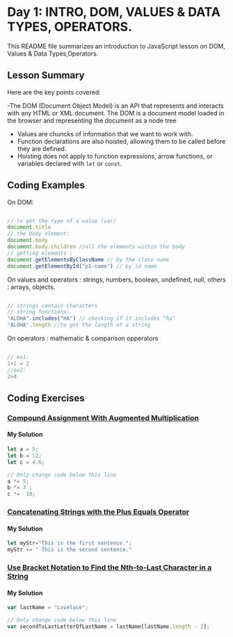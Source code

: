 # Day 1: INTRO, DOM, VALUES & DATA TYPES, OPERATORS.

This README file summarizes an introduction to JavaScript lesson on DOM, Values & Data Types,Operators. 

## Lesson Summary
Here are the key points covered:

-The DOM (Document Object Model) is an API that represents and interacts with any HTML or XML document. The DOM is a document model loaded in the browser and representing the document as a node tree
- Values are chuncks of information that we want to work with.
- Function declarations are also hoisted, allowing them to be called before they are defined.
- Hoisting does not apply to function expressions, arrow functions, or variables declared with `let` or `const`.

## Coding Examples
On DOM:

```javascript

// to get the type of a value (var)
document.title
// the body element:
document.body
document.body.children //all the elements within the body
// getting elements :
document.getElementsByClassName // by the class name
document.getElementById("p1-name") // by id name

```
On values and operators :
strings, numbers, boolean, undefined, null, others : arrays, objects.

```javascript

// strings contain characters
// string functions:
"ALOHA".includes("HA") // checking if it includes "ha"
"ALOHA".length //to get the length of a string
```
On operators :
mathematic & comparison opperators
```javascript

// ex1:
1+1 = 2
//ex2:
2>4
```
## Coding Exercises

### [Compound Assignment With Augmented Multiplication](https://docs.google.com/spreadsheets/d/1p4cv-Ni5WZ1rd21IZh0ip9BxJRYm7uLl5tbf08oQwmw/edit#gid=0&range=E9)

#### My Solution
```javascript
let a = 5;
let b = 12;
let c = 4.6;

// Only change code below this line
a *= 5;
b *= 3 ;
c *=  10;
```
### [Concatenating Strings with the Plus Equals Operator](https://docs.google.com/spreadsheets/d/1p4cv-Ni5WZ1rd21IZh0ip9BxJRYm7uLl5tbf08oQwmw/edit#gid=0&range=E10)

#### My Solution
```javascript
let myStr="This is the first sentence.";
myStr += " This is the second sentence."
```
### [Use Bracket Notation to Find the Nth-to-Last Character in a String](https://docs.google.com/spreadsheets/d/1p4cv-Ni5WZ1rd21IZh0ip9BxJRYm7uLl5tbf08oQwmw/edit#gid=0&range=E11:E12)

#### My Solution
```javascript
var lastName = "Lovelace";

// Only change code below this line
var secondToLastLetterOfLastName = lastName[lastName.length - 2];
```

